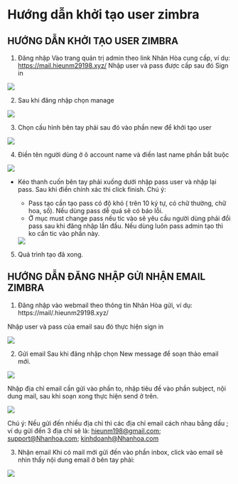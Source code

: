 # Hướng dẫn khởi tạo user zimbra

## HƯỚNG DẪN KHỞI TẠO USER ZIMBRA
1. Đăng nhập
Vào trang quản trị admin theo link Nhân Hòa cung cấp, ví dụ: https://mail.hieunm29198.xyz/ Nhập user và pass được cấp sau đó Sign in

<img src=https://image.prntscr.com/image/hDSD9l0uT0KPz6t39wP7-g.png>

2. Sau khi đăng nhập chọn manage

<img src=https://image.prntscr.com/image/jphGMGTGTkagNqi4PkPs0w.png>

3. Chọn cấu hình bên tay phải sau đó vào phần new để khởi tạo user

<img src=https://image.prntscr.com/image/az63cx9zQQeRFSww8xDbdw.png>

4. Điền tên người dùng ở ô account name và điền last name phần bắt buộc

<img src=https://image.prntscr.com/image/uOvjHp6xSNumHEx2YJ2Oyg.png>

- Kéo thanh cuốn bên tay phải xuống dưới nhập pass user và nhập lại pass. Sau khi điền chính xác thì click finish. Chú ý:

    - Pass tạo cần tạo pass có độ khó ( trên 10 ký tự, có chữ thường, chữ hoa, số). Nếu dùng pass dễ quá sẽ có báo lỗi.
    - Ở mục must change pass nếu tic vào sẽ yêu cầu người dùng phải đổi pass sau khi đăng nhập lần đầu. Nếu dùng luôn pass admin tạo thì ko cần tic vào phần này.

    <img src=https://image.prntscr.com/image/uOvjHp6xSNumHEx2YJ2Oyg.png>

5. Quá trình tạo đã xong.

## HƯỚNG DẪN ĐĂNG NHẬP GỬI NHẬN EMAIL ZIMBRA

1. Đăng nhập vào webmail theo thông tin Nhân Hòa gửi, ví dụ: https://mail/.hieunm29198.xyz/

Nhập user và pass của email sau đó thực hiện sign in

<img src=https://image.prntscr.com/image/kYgFIh0-QCSjtIE8wWl6WA.png>

2. Gửi email
Sau khi đăng nhập chọn New message để soạn thảo email mới.

<img src=https://image.prntscr.com/image/kYgFIh0-QCSjtIE8wWl6WA.png>

Nhập địa chỉ email cần gửi vào phần to, nhập tiêu đề vào phần subject, nội dung mail, sau khi soạn xong thực hiện send ở trên.

<img src=https://image.prntscr.com/image/A35WtqxxQg_Hw6jY-dt9bg.png>

Chú ý: Nếu gửi đến nhiều địa chỉ thì các địa chỉ email cách nhau bằng dấu ; ví dụ gửi đến 3 địa chỉ sẽ là: hieunm198@gmail.com; support@Nhanhoa.com; kinhdoanh@Nhanhoa.com

3. Nhận email
Khi có mail mới gửi đến vào phần inbox, click vào email sẽ nhìn thấy nội dung email ở bên tay phải:

<img src=https://image.prntscr.com/image/qEpXfxMDS8CsoPgRwwGvAw.png>